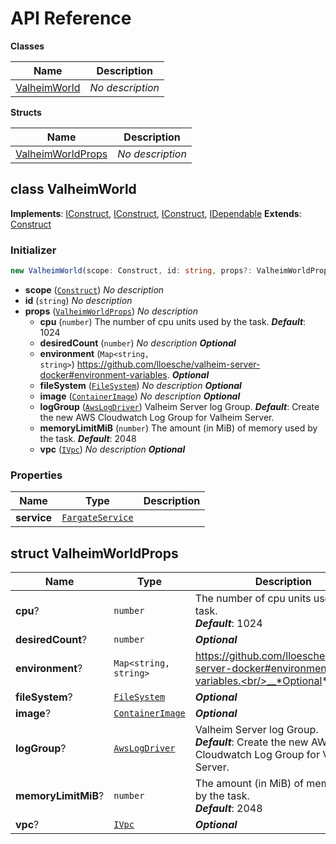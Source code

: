 # API Reference

**Classes**

Name|Description
----|-----------
[ValheimWorld](#cdk-valheim-valheimworld)|*No description*


**Structs**

Name|Description
----|-----------
[ValheimWorldProps](#cdk-valheim-valheimworldprops)|*No description*



## class ValheimWorld  <a id="cdk-valheim-valheimworld"></a>



__Implements__: [IConstruct](#constructs-iconstruct), [IConstruct](#aws-cdk-core-iconstruct), [IConstruct](#constructs-iconstruct), [IDependable](#aws-cdk-core-idependable)
__Extends__: [Construct](#aws-cdk-core-construct)

### Initializer




```ts
new ValheimWorld(scope: Construct, id: string, props?: ValheimWorldProps)
```

* **scope** (<code>[Construct](#aws-cdk-core-construct)</code>)  *No description*
* **id** (<code>string</code>)  *No description*
* **props** (<code>[ValheimWorldProps](#cdk-valheim-valheimworldprops)</code>)  *No description*
  * **cpu** (<code>number</code>)  The number of cpu units used by the task. __*Default*__: 1024
  * **desiredCount** (<code>number</code>)  *No description* __*Optional*__
  * **environment** (<code>Map<string, string></code>)  https://github.com/lloesche/valheim-server-docker#environment-variables. __*Optional*__
  * **fileSystem** (<code>[FileSystem](#aws-cdk-aws-efs-filesystem)</code>)  *No description* __*Optional*__
  * **image** (<code>[ContainerImage](#aws-cdk-aws-ecs-containerimage)</code>)  *No description* __*Optional*__
  * **logGroup** (<code>[AwsLogDriver](#aws-cdk-aws-ecs-awslogdriver)</code>)  Valheim Server log Group. __*Default*__: Create the new AWS Cloudwatch Log Group for Valheim Server.
  * **memoryLimitMiB** (<code>number</code>)  The amount (in MiB) of memory used by the task. __*Default*__: 2048
  * **vpc** (<code>[IVpc](#aws-cdk-aws-ec2-ivpc)</code>)  *No description* __*Optional*__



### Properties


Name | Type | Description 
-----|------|-------------
**service** | <code>[FargateService](#aws-cdk-aws-ecs-fargateservice)</code> | <span></span>



## struct ValheimWorldProps  <a id="cdk-valheim-valheimworldprops"></a>






Name | Type | Description 
-----|------|-------------
**cpu**? | <code>number</code> | The number of cpu units used by the task.<br/>__*Default*__: 1024
**desiredCount**? | <code>number</code> | __*Optional*__
**environment**? | <code>Map<string, string></code> | https://github.com/lloesche/valheim-server-docker#environment-variables.<br/>__*Optional*__
**fileSystem**? | <code>[FileSystem](#aws-cdk-aws-efs-filesystem)</code> | __*Optional*__
**image**? | <code>[ContainerImage](#aws-cdk-aws-ecs-containerimage)</code> | __*Optional*__
**logGroup**? | <code>[AwsLogDriver](#aws-cdk-aws-ecs-awslogdriver)</code> | Valheim Server log Group.<br/>__*Default*__: Create the new AWS Cloudwatch Log Group for Valheim Server.
**memoryLimitMiB**? | <code>number</code> | The amount (in MiB) of memory used by the task.<br/>__*Default*__: 2048
**vpc**? | <code>[IVpc](#aws-cdk-aws-ec2-ivpc)</code> | __*Optional*__



